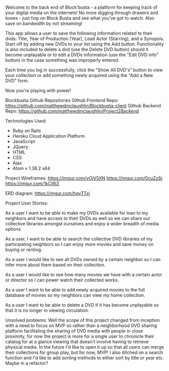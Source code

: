 Welcome to the back end of Block'busta - a platform for keeping track of your digital media on the internets!  No more digging through drawers and boxes - just hop on Block Busta and see what you've got to watch.  Also save on bandwidth by not streaming!

This app allows a user to save the following information related to their dvds: Title, Year of Production (Year), Lead Actor (Starring), and a Synopsis. Start off by adding new DVDs to your list using the Add button. Functionality is also included to delete a dvd (use the Delete DVD button) should it become unplayable or to edit a DVDs information (use the "Edit DVD info" button) in the case something was improperly entered.

Each time you log in successfully, click the "Show All DVD's" button to view your collection or add something newly acquired using the "Add a New DVD" form.

Now you're playing with power!

Blockbusta Github Repositories
Github Frontend Repo:  https://github.com/matthewdmclaughlin/Blockbusta-client
Github Backend Repo: https://github.com/matthewdmclaughlin/Project2Backend

Technologies Used:
- Ruby on Rails
- Heroku Cloud Application Platform
- JavaScript
- JQuery
- HTML
- CSS
- Ajax
- Atom v 1.38.2 x64

Project Wireframes:
https://imgur.com/yOjV5XN
https://imgur.com/0cuZzSr
https://imgur.com/1kCjRIZ


ERD diagram:
https://imgur.com/hgyTTxj

Project User Stories:

As a user I want to be able to make my DVDs available for loan to my neighbors and have access to their DVDs as well so we can share our collective libraries amongst ourselves and enjoy a wider breadth of media options

As a user, I want to be able to search the collective DVD libraries of my participating neighbors so I can enjoy more movies and save money on buying or renting.

As a user I would like to see all DVDs owned by a certain neighbor so I can infer more about them based on their collection.

As a user I would like to see how many movies we have with a certain actor or director so I can power watch their collected works.

As a user I want to be able to add newly acquired movies to the full database of movies so my neighbors can view my home collection.

As a user I want to be able to delete a DVD if it has become unplayable so that it is no longer in viewing circulation.

Unsolved problems:  Well the scope of this project changed from inception with a need to focus on MVP so rather than a neighborhood DVD sharing platform facilitating the sharing of DVD media with people in close proximity, for now the project is more for a single user to chronicle their catalog for at a glance viewing that doesn't involve having to retrieve physical media. In the future I'd like to open it up so that all users can merge their collections for group play, but for now, MVP!  I also ditched on a search function and I'd like to add sorting methods to either sort by title or year etc.  Maybe in a refactor?
